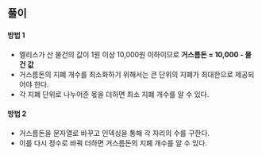 ## 풀이
#### 방법 1
- 엘리스가 산 물건의 값이 1원 이상 10,000원 이하이므로 **거스름돈 = 10,000 - 물건 값**
- 거스름돈의 지폐 개수를 최소화하기 위해서는 큰 단위의 지폐가 최대한으로 제공되어야 한다.
- 각 지폐 단위로 나누어준 몫을 더하면 최소 지폐 개수를 알 수 있다.
#### 방법 2
- 거스름돈을 문자열로 바꾸고 인덱싱을 통해 각 자리의 수를 구한다.
- 이를 다시 정수로 바꿔 더하면 거스름돈의 지폐 개수를 알 수 있다.